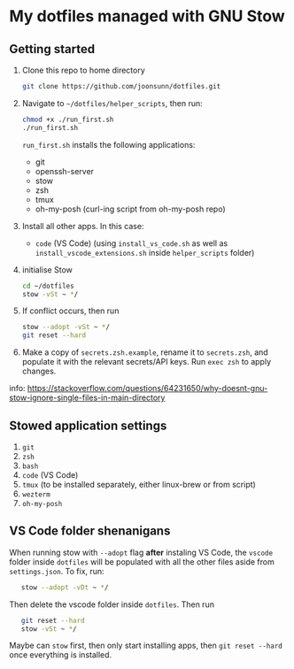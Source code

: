 # My dotfiles managed with GNU Stow

## Getting started

1. Clone this repo to home directory

   ```bash
   git clone https://github.com/joonsunn/dotfiles.git
   ```

2. Navigate to `~/dotfiles/helper_scripts`, then run:

   ```bash
   chmod +x ./run_first.sh
   ./run_first.sh
   ```

   `run_first.sh` installs the following applications:

   - git
   - openssh-server
   - stow
   - zsh
   - tmux
   - oh-my-posh (curl-ing script from oh-my-posh repo)

3. Install all other apps. In this case:

   - `code` (VS Code) (using `install_vs_code.sh` as well as `install_vscode_extensions.sh` inside `helper_scripts` folder)

4. initialise Stow

   ```bash
   cd ~/dotfiles
   stow -vSt ~ */
   ```

5. If conflict occurs, then run

   ```bash
   stow --adopt -vSt ~ */
   git reset --hard
   ```

6. Make a copy of `secrets.zsh.example`, rename it to `secrets.zsh`, and populate it with the relevant secrets/API keys. Run `exec zsh` to apply changes.

info: <https://stackoverflow.com/questions/64231650/why-doesnt-gnu-stow-ignore-single-files-in-main-directory>

## Stowed application settings

1. `git`
2. `zsh`
3. `bash`
4. `code` (VS Code)
5. `tmux` (to be installed separately, either linux-brew or from script)
6. `wezterm`
7. `oh-my-posh`

## VS Code folder shenanigans

When running stow with `--adopt` flag **after** instaling VS Code, the `vscode` folder inside `dotfiles` will be populated with all the other files aside from `settings.json`. To fix, run:

```bash
   stow --adopt -vDt ~ */
```

Then delete the vscode folder inside `dotfiles`. Then run

```bash
   git reset --hard
   stow -vSt ~ */
```

Maybe can `stow` first, then only start installing apps, then `git reset --hard` once everything is installed.
